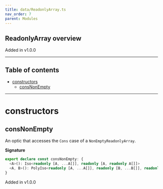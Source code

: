 ```yaml
---
title: data/ReadonlyArray.ts
nav_order: 7
parent: Modules
---
```


## ReadonlyArray overview

Added in v1.0.0

---

<h2 class="text-delta">Table of contents</h2>

- [constructors](#constructors)
  - [consNonEmpty](#consnonempty)

---

# constructors

## consNonEmpty

An optic that accesses the `Cons` case of a `NonEmptyReadonlyArray`.

**Signature**

```ts
export declare const consNonEmpty: {
  <A>(): Iso<readonly [A, ...A[]], readonly [A, readonly A[]]>
  <A, B>(): PolyIso<readonly [A, ...A[]], readonly [B, ...B[]], readonly [A, readonly A[]], readonly [B, readonly B[]]>
}
```

Added in v1.0.0

